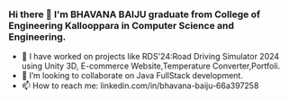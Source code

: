 ### Hi there 👋 I'm BHAVANA BAIJU graduate from College of Engineering Kallooppara in Computer Science and Engineering.

- 🔭 I have worked on projects like RDS'24:Road Driving Simulator 2024 using Unity 3D, E-commerce Website,Temperature Converter,Portfoli.
- 👯 I’m looking to collaborate on Java FullStack development.
- 📫 How to reach me: linkedin.com/in/bhavana-baiju-66a397258 


